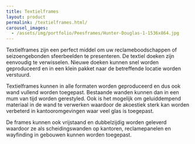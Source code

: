 ```yaml
---
title: Textielframes
layout: product
permalink: /textielframes.html/
carousel_images:
  - /assets/img/portfolio/Peesframes/Hunter-Douglas-1-1536x864.jpg
---
```

Textielframes zijn een perfect middel om uw reclameboodschappen of seizoengebonden sfeerbeelden te presenteren. De textiel doeken zijn eenvoudig te verwisselen. Nieuwe doeken kunnen snel worden geproduceerd en in een klein pakket naar de betreffende locatie worden verstuurd.

Textielframes kunnen in alle formaten worden geproduceerd en dus ook wand vullend worden toegepast. Bestaande wanden kunnen dan in een mum van tijd worden gerestyled.  Ook is het mogelijk om geluiddempend materiaal in de wand te verwerken waardoor de akoestiek sterk kan worden verbeterd in kantooromgevingen waar veel glas is toegepast.

De frames kunnen ook vrijstaand en dubbelzijdig worden geleverd waardoor ze als scheidingswanden op kantoren, reclamepanelen en wayfinding in gebouwen kunnen worden toegepast.
